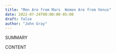 ```yaml
---
title: "Men Are from Mars  Women Are from Venus"
date: 2022-07-24T00:00:00-05:00
draft: false
author: "John Gray"
---
```


SUMMARY

<!--more-->

CONTENT